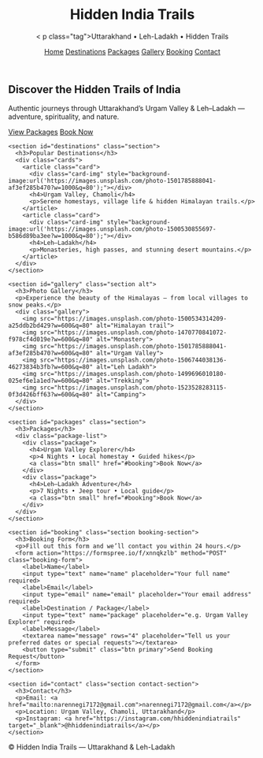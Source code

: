 <!doctype html>
<html lang="hi">
<head>
  <meta charset="utf-8" />
  <meta name="viewport" content="width=device-width,initial-scale=1" />
  <title>Hidden India Trails — Uttarakhand & Leh-Ladakh Tours</title>
  <meta name="description" content="Hidden India Trails — Explore Uttarakhand & Leh-Ladakh with local guides. Custom tours, treks & experiences.">
  <link rel="stylesheet" href="styles.css">
  <link href="https://fonts.googleapis.com/css2?family=Inter:wght@300;400;600;700&display=swap" rel="stylesheet">
</head>
<body>
  <header class="site-header">
    <div class="brand">
      <h1>Hidden India Trails</h1>
      <
				p class="tag">Uttarakhand • Leh-Ladakh • Hidden Trails</p>
    </div>
    <nav class="nav">
      <a href="#home">Home</a>
      <a href="#destinations">Destinations</a>
      <a href="#packages">Packages</a>
      <a href="#gallery">Gallery</a>
      <a href="#booking">Booking</a>
      <a href="#contact">Contact</a>
    </nav>
  </header>

  <main id="home">
    <section class="hero">
      <div class="hero-content">
        <h2>Discover the Hidden Trails of India</h2>
        <p>Authentic journeys through Uttarakhand’s Urgam Valley & Leh–Ladakh — adventure, spirituality, and nature.</p>
        <div class="hero-actions">
          <a class="btn primary" href="#packages">View Packages</a>
          <a class="btn ghost" href="#booking">Book Now</a>
        </div>
      </div>
    </section>

    <section id="destinations" class="section">
      <h3>Popular Destinations</h3>
      <div class="cards">
        <article class="card">
          <div class="card-img" style="background-image:url('https://images.unsplash.com/photo-1501785888041-af3ef285b470?w=1000&q=80');"></div>
          <h4>Urgam Valley, Chamoli</h4>
          <p>Serene homestays, village life & hidden Himalayan trails.</p>
        </article>
        <article class="card">
          <div class="card-img" style="background-image:url('https://images.unsplash.com/photo-1500530855697-b586d89ba3ee?w=1000&q=80');"></div>
          <h4>Leh–Ladakh</h4>
          <p>Monasteries, high passes, and stunning desert mountains.</p>
        </article>
      </div>
    </section>

    <section id="gallery" class="section alt">
      <h3>Photo Gallery</h3>
      <p>Experience the beauty of the Himalayas — from local villages to snow peaks.</p>
      <div class="gallery">
        <img src="https://images.unsplash.com/photo-1500534314209-a25ddb2bd429?w=600&q=80" alt="Himalayan trail">
        <img src="https://images.unsplash.com/photo-1470770841072-f978cf4d019e?w=600&q=80" alt="Monastery">
        <img src="https://images.unsplash.com/photo-1501785888041-af3ef285b470?w=600&q=80" alt="Urgam Valley">
        <img src="https://images.unsplash.com/photo-1506744038136-46273834b3fb?w=600&q=80" alt="Leh Ladakh">
        <img src="https://images.unsplash.com/photo-1499696010180-025ef6e1a1ed?w=600&q=80" alt="Trekking">
        <img src="https://images.unsplash.com/photo-1523528283115-0f3d426bff63?w=600&q=80" alt="Camping">
      </div>
    </section>

    <section id="packages" class="section">
      <h3>Packages</h3>
      <div class="package-list">
        <div class="package">
          <h4>Urgam Valley Explorer</h4>
          <p>4 Nights • Local homestay • Guided hikes</p>
          <a class="btn small" href="#booking">Book Now</a>
        </div>
        <div class="package">
          <h4>Leh–Ladakh Adventure</h4>
          <p>7 Nights • Jeep tour • Local guide</p>
          <a class="btn small" href="#booking">Book Now</a>
        </div>
      </div>
    </section>

    <section id="booking" class="section booking-section">
      <h3>Booking Form</h3>
      <p>Fill out this form and we’ll contact you within 24 hours.</p>
      <form action="https://formspree.io/f/xnnqkzlb" method="POST" class="booking-form">
        <label>Name</label>
        <input type="text" name="name" placeholder="Your full name" required>
        <label>Email</label>
        <input type="email" name="email" placeholder="Your email address" required>
        <label>Destination / Package</label>
        <input type="text" name="package" placeholder="e.g. Urgam Valley Explorer" required>
        <label>Message</label>
        <textarea name="message" rows="4" placeholder="Tell us your preferred dates or special requests"></textarea>
        <button type="submit" class="btn primary">Send Booking Request</button>
      </form>
    </section>

    <section id="contact" class="section contact-section">
      <h3>Contact</h3>
      <p>Email: <a href="mailto:narennegi7172@gmail.com">narennegi7172@gmail.com</a></p>
      <p>Location: Urgam Valley, Chamoli, Uttarakhand</p>
      <p>Instagram: <a href="https://instagram.com/hhiddenindiatrails" target="_blank">@hhiddenindiatrails</a></p>
    </section>
  </main>

  <footer class="site-footer">
    <p>© <span id="year"></span> Hidden India Trails — Uttarakhand & Leh-Ladakh</p>
  </footer>

  <script>
    document.getElementById('year').textContent = new Date().getFullYear();
  </script>
</body>
</html>
